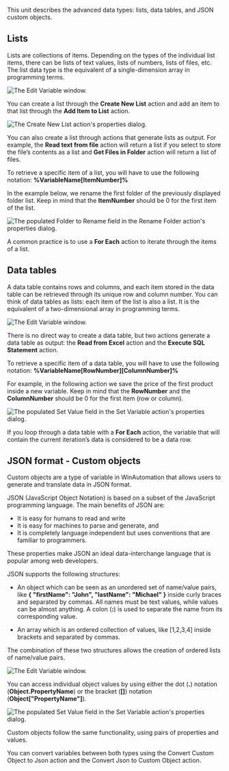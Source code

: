 This unit describes the advanced data types: lists, data tables, and JSON custom objects.

## Lists

Lists are collections of items. Depending on the types of the individual list items, there can be lists of text values, lists of numbers, lists of files, etc. The list data type is the equivalent of a single-dimension array in programming terms. 

![The Edit Variable window.](..\media\edit-variable-window-lists.png)

You can create a list through the **Create New List** action and add an item to that list through the **Add Item to List** action. 

![The Create New List action's properties dialog.](..\media\create-new-list-action-properties.png)

You can also create a list through actions that generate lists as output. For example, the **Read text from file** action will return a list if you select to store the file’s contents as a list and **Get Files in Folder** action will return a list of files.

To retrieve a specific item of a list, you will have to use the following notation: **%VariableName\[ItemNumber\]%**

In the example below, we rename the first folder of the previously displayed folder list. Keep in mind that the **ItemNumber** should be 0 for the first item of the list.

![The populated Folder to Rename field in the Rename Folder action's properties dialog.](..\media\rename-folder-action-properties.png)

A common practice is to use a **For Each** action to iterate through the items of a list.

## Data tables

A data table contains rows and columns, and each item stored in the data table can be retrieved through its unique row and column number. You can think of data tables as lists: each item of the list is also a list. It is the equivalent of a two-dimensional array in programming terms. 

![The Edit Variable window.](..\media\edit-variable-window-data-tables..png)

There is no direct way to create a data table, but two actions generate a data table as output: the **Read from Excel** action and the **Execute SQL Statement** action.

To retrieve a specific item of a data table, you will have to use the following notation: **%VariableName\[RowNumber\]\[ColumnNumber\]%**

For example, in the following action we save the price of the first product inside a new variable. Keep in mind that the **RowNumber** and the **ColumnNumber** should be 0 for the first item (row or column).

![The populated Set Value field in the Set Variable action's properties dialog.](..\media\set-variable-action-properties-data-tables.png)

If you loop through a data table with a **For Each** action, the variable that will contain the current iteration’s data is considered to be a data row. 

## JSON format - Custom objects

Custom objects are a type of variable in WinAutomation that allows users to generate and translate data in JSON format.

JSON (JavaScript Object Notation) is based on a subset of the JavaScript programming language. The main benefits of JSON are:

- It is easy for humans to read and write
- It is easy for machines to parse and generate, and
- It is completely language independent but uses conventions that are familiar to programmers.

These properties make JSON an ideal data-interchange language that is popular among web developers.

JSON supports the following structures:

- An object which can be seen as an unordered set of name/value pairs, like **{ "firstName": "John", "lastName": "Michael" }** inside curly braces and separated by commas. All names must be text values, while values can be almost anything. A colon (**:**) is used to separate the name from its corresponding value.

- An array which is an ordered collection of values, like \[1,2,3,4\] inside brackets and separated by commas. 

The combination of these two structures allows the creation of ordered lists of name/value pairs. 

![The Edit Variable window.](..\media\edit-variable-window-json.png)

You can access individual object values by using either the dot (**.**) notation (**Object.PropertyName**) or the bracket (**[]**) notation (**Object\["PropertyName"\]**).

![The populated Set Value field in the Set Variable action's properties dialog.](..\media\set-variable-action-properties-json.png)

Custom objects follow the same functionality, using pairs of properties and values.

You can convert variables between both types using the Convert Custom Object to Json action and the Convert Json to Custom Object action.
